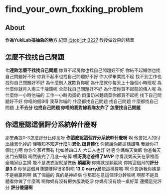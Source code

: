 # find_your_own_fxxking_problem

## About
**作為YukiLab搞抽象的地方**
紀錄 [@tobiichi3227](https://github.com/tobiichi3227) 教授做效果的精華

## 怎麼不找找自己問題
**七連敗怎麼不找找自己問題** 你買不起房你也找自己問題好不好 你結不起婚你也找自己問題好不好 你買不起車也找自己問題好不好 你大學畢業找不起 找不到工作也找你自己問題好不好 為什麼別人就欺負你呢 為什麼就你每天上十幾個小時班呢 為什麼你就月入兩三千塊錢呢 全部找自己問題好不好 為什麼你買不起龍的傳人呢 為什麼你一小時他喵的 工作一小時肉蛋奶 肉蛋奶米麵蔬菜你都買不起呢 找下自己問題好不好 你喵的個B得 我草你喵的 什麼都找自己問題 找自己問題 什麼都找自己問題 **上不去分 也找自己問題 你喵的我對線我隊友炸了 怎麼找自己問題**

## 你這麼認這個評分系統幹什麼呀 
那奎桑提0-3怎麼評分比你高呀 **你這麼認這個評分系統幹什麼呀** 啊 他會把人的付出給異化掉的 懂嗎知不知道什麼叫**異化 跟具體化** 你能說你能這樣講嗎 我給你打個比方啊 你你全家裡面有 比如說四口人 六口人也好 對吧 你媽每天做飯 你爸每天出門去賺錢 啊然後完了月底一結算 **哎呀我老爸得了MVP** 你看我媽天天在家裡面全職家庭主婦 能不是洗衣服就是做飯 **躺贏狗** 你媽就是躺贏狗 你媽這個月的**評分是3.0** 你爸這個月賺錢賺得很多對吧 **13.0 carry局**能這樣算嗎 啊 你告訴我你媽是不是躺贏狗啊 媽了個逼的 真的是神經病 你那麼在意這個評分幹嘛呢 啊那不是具體看你做了什麼嗎 啊你媽有沒有把衣服洗乾淨 你媽有沒有燒一桌好菜 還擱這兒評分 **評分傻逼啊**


